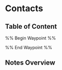 # Contacts

## Table of Content

%% Begin Waypoint %%


%% End Waypoint %%

## Notes Overview

```folderv
```
